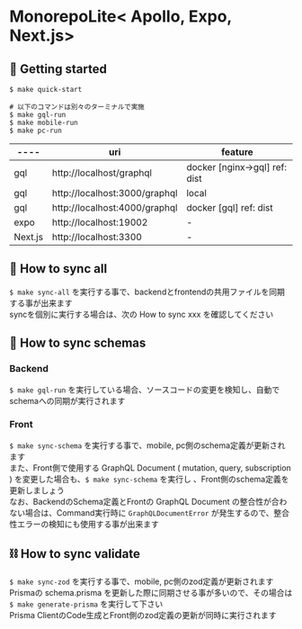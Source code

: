 # MonorepoLite< Apollo, Expo, Next.js>

## 🚀 Getting started
```
$ make quick-start

# 以下のコマンドは別々のターミナルで実施
$ make gql-run
$ make mobile-run
$ make pc-run
```

| ----   | uri                            | feature                       |
|--------|-------------------------------|-------------------------------|
| gql    | http://localhost/graphql | docker [nginx->gql] ref: dist |
| gql    | http://localhost:3000/graphql | local                         |
| gql    | http://localhost:4000/graphql | docker [gql] ref: dist        |
| expo   | http://localhost:19002        | -                             |
| Next.js | http://localhost:3300         | -                             |

## 🤖 How to sync all
`$ make sync-all` を実行する事で、backendとfrontendの共用ファイルを同期する事が出来ます  
syncを個別に実行する場合は、次の How to sync xxx を確認してください


## 🎨 How to sync schemas
### Backend
`$ make gql-run` を実行している場合、ソースコードの変更を検知し、自動でschemaへの同期が実行されます

### Front
`$ make sync-schema` を実行する事で、mobile, pc側のschema定義が更新されます  
また、Front側で使用する GraphQL Document ( mutation, query, subscription ) を変更した場合も、`$ make sync-schema` を実行し 、Front側のschema定義を更新しましょう  
なお、BackendのSchema定義とFrontの GraphQL Document の整合性が合わない場合は、Command実行時に `GraphQLDocumentError` が発生するので、整合性エラーの検知にも使用する事が出来ます

## ⛓ How to sync validate
`$ make sync-zod` を実行する事で、mobile, pc側のzod定義が更新されます  
Prismaの schema.prisma を更新した際に同期させる事が多いので、その場合は `$ make generate-prisma` を実行して下さい  
Prisma ClientのCode生成とFront側のzod定義の更新が同時に実行されます